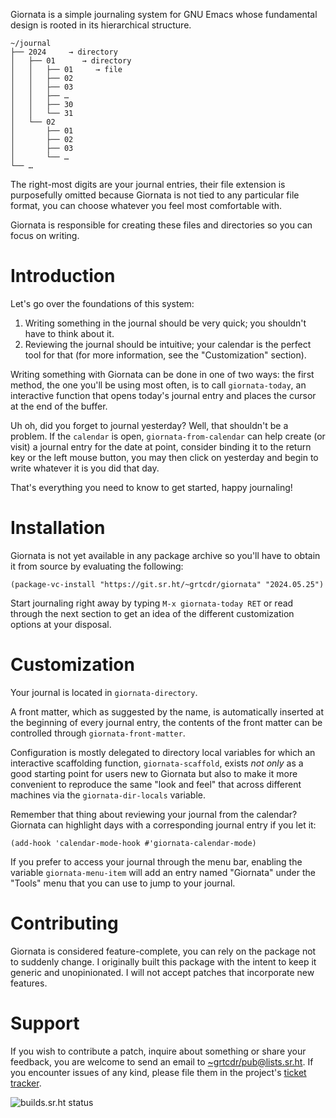Giornata is a simple journaling system for GNU Emacs whose fundamental
design is rooted in its hierarchical structure.

```
~/journal
├── 2024     → directory
│   ├── 01      → directory
│   │   ├── 01     → file
│   │   ├── 02
│   │   ├── 03
│   │   ├── …
│   │   ├── 30
│   │   └── 31
│   └── 02
│       ├── 01
│       ├── 02
│       ├── 03
│       └── …
└── …
```

The right-most digits are your journal entries, their file extension is
purposefully omitted because Giornata is not tied to any particular file format,
you can choose whatever you feel most comfortable with.

Giornata is responsible for creating these files and directories so you can
focus on writing.

# Introduction

Let's go over the foundations of this system:
1. Writing something in the journal should be very quick; you shouldn't have to
   think about it.
2. Reviewing the journal should be intuitive; your calendar is the perfect tool
   for that (for more information, see the "Customization" section).

Writing something with Giornata can be done in one of two ways: the first
method, the one you'll be using most often, is to call `giornata-today`, an
interactive function that opens today's journal entry and places the cursor at
the end of the buffer.

Uh oh, did you forget to journal yesterday? Well, that shouldn't be a problem.
If the `calendar` is open, `giornata-from-calendar` can help create (or visit) a
journal entry for the date at point, consider binding it to the return key or
the left mouse button, you may then click on yesterday and begin to write
whatever it is you did that day.

That's everything you need to know to get started, happy journaling!

# Installation

Giornata is not yet available in any package archive so you'll have to obtain it
from source by evaluating the following:

``` emacs-lisp
(package-vc-install "https://git.sr.ht/~grtcdr/giornata" "2024.05.25")
```

Start journaling right away by typing `M-x giornata-today RET` or read through
the next section to get an idea of the different customization options at your
disposal.

# Customization

Your journal is located in `giornata-directory`.

A front matter, which as suggested by the name, is automatically inserted at the
beginning of every journal entry, the contents of the front matter can be
controlled through `giornata-front-matter`.

Configuration is mostly delegated to directory local variables for which an
interactive scaffolding function, `giornata-scaffold`, exists *not only* as a
good starting point for users new to Giornata but also to make it more
convenient to reproduce the same "look and feel" that across different machines
via the `giornata-dir-locals` variable.

Remember that thing about reviewing your journal from the calendar? Giornata can
highlight days with a corresponding journal entry if you let it:

```
(add-hook 'calendar-mode-hook #'giornata-calendar-mode)
```

If you prefer to access your journal through the menu bar, enabling the variable
`giornata-menu-item` will add an entry named "Giornata" under the "Tools" menu
that you can use to jump to your journal.

# Contributing

Giornata is considered feature-complete, you can rely on the package not
to suddenly change. I originally built this package with the intent to
keep it generic and unopinionated. I will not accept patches that
incorporate new features.

# Support

If you wish to contribute a patch, inquire about something or share your
feedback, you are welcome to send an email to
[~grtcdr/pub@lists.sr.ht][mailing-list]. If you encounter issues of any kind,
please file them in the project's [ticket tracker][ticket-tracker].

![builds.sr.ht status](https://builds.sr.ht/~grtcdr/giornata/commits.svg)

[mailing-list]: mailto:~grtcdr/pub@lists.sr.ht
[ticket-tracker]: https://todo.sr.ht/~grtcdr/giornata
[calendar-preview]: media/calendar.webp
